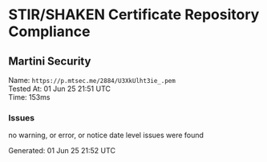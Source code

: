 # STIR/SHAKEN Certificate Repository Compliance

## Martini Security

Name: `https://p.mtsec.me/2884/U3XkUlht3ie_.pem`\
Tested At: 01 Jun 25 21:51 UTC\
Time: 153ms

### Issues

no warning, or error, or notice date level issues were found

Generated: 01 Jun 25 21:52 UTC